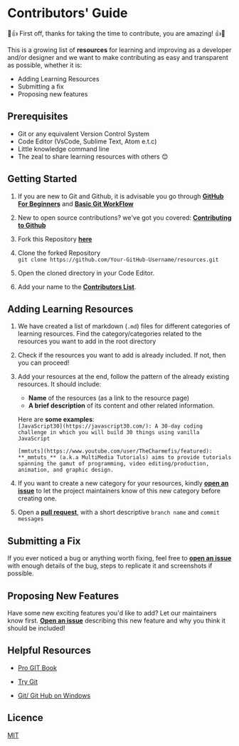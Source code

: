 # Contributors' Guide

💪👍 First off, thanks for taking the time to contribute, you are amazing! 👍💪

This is a growing list of **resources** for learning and improving as a developer and/or designer and we want to make contributing as easy and transparent as possible, whether it is:

- Adding Learning Resources
- Submitting a fix
- Proposing new features

## Prerequisites

- Git or any equivalent Version Control System
- Code Editor (VsCode, Sublime Text, Atom e.t.c)
- Little knowledge command line
- The zeal to share learning resources with others :blush:

## Getting Started

1.  If you are new to Git and Github, it is advisable you go through
    [**GitHub For Beginners**](http://readwrite.com/2013/09/30/understanding-github-a-journey-for-beginners-part-1/) and [**Basic Git WorkFlow**](https://guides.github.com/introduction/flow/index.html)

2.  New to open source contributions? we've got you covered: [**Contributing to Github**](GitandGitHub_Resources/Contributing_to_GitHub.md)
    
3.  Fork this Repository [**here**](https://github.com/zero-to-mastery/resources/fork)

4.  Clone the forked Repository <br>
    `git clone https://github.com/Your-GitHub-Username/resources.git`

5.  Open the cloned directory in your Code Editor.

6. Add your name to the [**Contributors List**](CONTRIBUTORS.md).

## Adding Learning Resources

1.  We have created a list of markdown (`.md`) files for different categories of learning resources. Find the category/categories related to the resources you want to add in the root directory

2.  Check if the resources you want to add is already included. If not, then you can proceed!

3.  Add your resources at the end, follow the pattern of the already existing resources. It should include:
    * **Name** of the resources (as a link to the resource page)
    * **A brief description** of its content and other related information.

    Here are **some examples**: <br>
    `[JavaScript30](https://javascript30.com/): A 30-day coding challenge in which you will build 30 things using vanilla JavaScript`

    `[mmtuts](https://www.youtube.com/user/TheCharmefis/featured): **_mmtuts_** (a.k.a MultiMedia Tutorials) aims to provide tutorials spanning the gamut of programming, video editing/production, animation, and graphic design.`

4.  If you want to create a new category for your resources, kindly [**open an issue**](https://github.com/zero-to-mastery/resources/issues) to let the project maintainers know of this new category before creating one.

5.  Open a [**pull request**](https://yangsu.github.io/pull-request-tutorial/), with a short descriptive `branch name` and `commit messages` 


## Submitting a Fix
If you ever noticed a bug or anything worth fixing, feel free to [**open an issue**](https://github.com/zero-to-mastery/resources/issues) with enough details of the bug, steps to replicate it and screenshots if possible. 

## Proposing New Features

Have some new exciting features you'd like to add? Let our maintainers know first. [**Open an issue**](https://github.com/zero-to-mastery/resources/issues) describing this new feature and why you think it should be included!

## Helpful Resources

- [Pro GIT Book](https://git-scm.com/book/en/v2)

- [Try Git](https://try.github.io/)

- [Git/ Git Hub on Windows](https://www.youtube.com/watch?v=J_Clau1bYco)

## Licence
[MIT](https://opensource.org/licenses/MIT)

